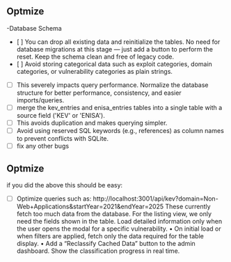 ## Optmize

-Database Schema
- [ ] You can drop all existing data and reinitialize the tables. No need for database migrations at this stage — just add a button to perform the reset. Keep the schema clean and free of legacy code.
- [ ] Avoid storing categorical data such as exploit categories, domain categories, or vulnerability categories as plain strings.
- [ ] This severely impacts query performance. Normalize the database structure for better performance, consistency, and easier imports/queries.
- [ ]  merge the kev_entries and enisa_entries tables into a single table with a source field ('KEV' or 'ENISA').
- [ ] This avoids duplication and makes querying simpler.
- [ ] Avoid using reserved SQL keywords (e.g., references) as column names to prevent conflicts with SQLite.
- [ ] fix any other bugs

## Optmize

if you did the above this should be easy:

- [ ] Optimize queries such as:
http://localhost:3001/api/kev?domain=Non-Web+Applications&startYear=2021&endYear=2025
These currently fetch too much data from the database. For the listing view, we only need the fields shown in the table. Load detailed information only when the user opens the modal for a specific vulnerability.
	•	On initial load or when filters are applied, fetch only the data required for the table display.
	•	Add a “Reclassify Cached Data” button to the admin dashboard.
Show the classification progress in real time.
